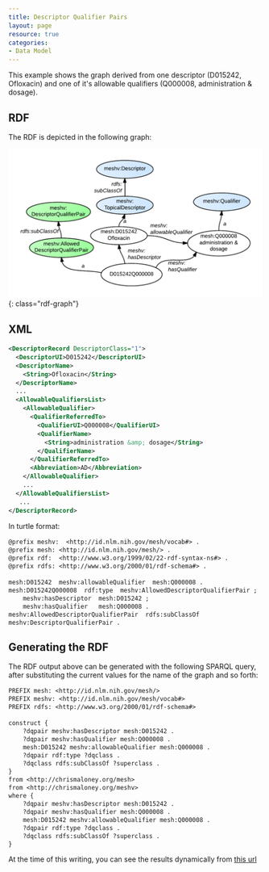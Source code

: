 ```yaml
---
title: Descriptor Qualifier Pairs
layout: page
resource: true
categories:
- Data Model
---
```


This example shows the graph derived from one descriptor (D015242, Ofloxacin) and one of it's allowable qualifiers (Q000008, administration &amp; dosage).

## RDF

The RDF is depicted in the following graph:

![Descriptor Qualifier Pair RDF Graph Diagram](images/DQPair.png){: class="rdf-graph"}


## XML

```xml
<DescriptorRecord DescriptorClass="1">
  <DescriptorUI>D015242</DescriptorUI>
  <DescriptorName>
    <String>Ofloxacin</String>
  </DescriptorName>
  ...
  <AllowableQualifiersList>
    <AllowableQualifier>
      <QualifierReferredTo>
        <QualifierUI>Q000008</QualifierUI>
        <QualifierName>
          <String>administration &amp; dosage</String>
        </QualifierName>
      </QualifierReferredTo>
      <Abbreviation>AD</Abbreviation>
    </AllowableQualifier>
    ...
  </AllowableQualifiersList>
   ...
</DescriptorRecord>
```



In turtle format:

```
@prefix meshv:  <http://id.nlm.nih.gov/mesh/vocab#> .
@prefix mesh: <http://id.nlm.nih.gov/mesh/> .
@prefix rdf:  <http://www.w3.org/1999/02/22-rdf-syntax-ns#> .
@prefix rdfs: <http://www.w3.org/2000/01/rdf-schema#> .

mesh:D015242  meshv:allowableQualifier  mesh:Q000008 .
mesh:D015242Q000008  rdf:type  meshv:AllowedDescriptorQualifierPair ;
    meshv:hasDescriptor  mesh:D015242 ;
    meshv:hasQualifier   mesh:Q000008 .
meshv:AllowedDescriptorQualifierPair  rdfs:subClassOf  meshv:DescriptorQualifierPair .
```


## Generating the RDF

The RDF output above can be generated with the following SPARQL query, after substituting the current values for the name of the graph and so forth:

```sparql
PREFIX mesh: <http://id.nlm.nih.gov/mesh/>
PREFIX meshv: <http://id.nlm.nih.gov/mesh/vocab#>
PREFIX rdfs: <http://www.w3.org/2000/01/rdf-schema#>

construct {
    ?dqpair meshv:hasDescriptor mesh:D015242 .
    ?dqpair meshv:hasQualifier mesh:Q000008 .
    mesh:D015242 meshv:allowableQualifier mesh:Q000008 .
    ?dqpair rdf:type ?dqclass .
    ?dqclass rdfs:subClassOf ?superclass .
}
from <http://chrismaloney.org/mesh>
from <http://chrismaloney.org/meshv>
where {
    ?dqpair meshv:hasDescriptor mesh:D015242 .
    ?dqpair meshv:hasQualifier mesh:Q000008 .
    mesh:D015242 meshv:allowableQualifier mesh:Q000008 .
    ?dqpair rdf:type ?dqclass .
    ?dqclass rdfs:subClassOf ?superclass .
}
```

At the time of this writing, you can see the results dynamically from [this
url](http://jatspan.org:8890/sparql?query=PREFIX%20mesh%3A%20%3Chttp%3A%2F%2Fid.nlm.nih.gov%2Fmesh%2F%3E%0APREFIX%20meshv%3A%20%3Chttp%3A%2F%2Fid.nlm.nih.gov%2Fmesh%2Fvocab%23%3E%0APREFIX%20rdfs%3A%20%3Chttp%3A%2F%2Fwww.w3.org%2F2000%2F01%2Frdf-schema%23%3E%0A%0Aconstruct%20%7B%0A%20%20%20%20%3Fdqpair%20meshv%3AhasDescriptor%20mesh%3AD015242%20.%0A%20%20%20%20%3Fdqpair%20meshv%3AhasQualifier%20mesh%3AQ000008%20.%0A%20%20%20%20mesh%3AD015242%20meshv%3AallowableQualifier%20mesh%3AQ000008%20.%0A%20%20%20%20%3Fdqpair%20rdf%3Atype%20%3Fdqclass%20.%0A%20%20%20%20%3Fdqclass%20rdfs%3AsubClassOf%20%3Fsuperclass%20.%0A%7D%0Afrom%20%3Chttp%3A%2F%2Fchrismaloney.org%2Fmesh%3E%0Afrom%20%3Chttp%3A%2F%2Fchrismaloney.org%2Fmeshv%3E%0Awhere%20%7B%0A%20%20%20%20%3Fdqpair%20meshv%3AhasDescriptor%20mesh%3AD015242%20.%0A%20%20%20%20%3Fdqpair%20meshv%3AhasQualifier%20mesh%3AQ000008%20.%0A%20%20%20%20mesh%3AD015242%20meshv%3AallowableQualifier%20mesh%3AQ000008%20.%0A%20%20%20%20%3Fdqpair%20rdf%3Atype%20%3Fdqclass%20.%0A%20%20%20%20%3Fdqclass%20rdfs%3AsubClassOf%20%3Fsuperclass%20.%0A%7D%0A&format=TURTLE)